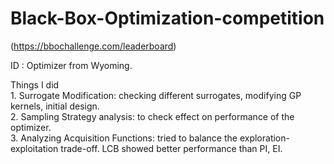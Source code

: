 # Black-Box-Optimization-competition </br>
(https://bbochallenge.com/leaderboard) </br>

ID : Optimizer from Wyoming.

Things I did </br>
    1. Surrogate Modification: checking different surrogates, modifying GP kernels, initial design. </br>
    2. Sampling Strategy analysis: to check effect on performance of the optimizer. </br>
    3. Analyzing Acquisition Functions: tried to balance the exploration-exploitation trade-off. LCB showed better performance than PI, EI.     
    
